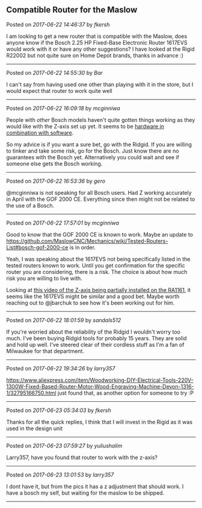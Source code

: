 ## Compatible Router for the Maslow
Posted on *2017-06-22 14:46:37* by *fkersh*

I am looking to get a new router that is compatible with the Maslow, does anyone know if the Bosch 2.25 HP Fixed-Base Electronic Router 1617EVS would work with it or have any other suggestions? I have  looked at the Rigid R22002 but not quite sure on Home Depot brands, thanks in advance :)

---

Posted on *2017-06-22 14:55:30* by *Bar*

I can't say from having used one other than playing with it in the store, but I would expect that router to work quite well

---

Posted on *2017-06-22 16:09:18* by *mcginniwa*

People with _other_ Bosch models haven't quite gotten things working as they would like with the Z-axis set up yet. It seems to be [hardware in combination with software](http://www.maslowcnc.com/forums/#!/general:z-axis-cant-keep-up).

So my advice is if you want a sure bet, go with the Ridgid. If you are willing to tinker and take some risk, go for the Bosch. Just know there are no guarantees with the Bosch yet. Alternatively you could wait and see if someone else gets the Bosch working.

---

Posted on *2017-06-22 16:53:36* by *gero*

@mcginniwa is not speaking for all Bosch users. Had Z working accurately in April with the GOF 2000 CE. Everything since then might not be related to the use of a Bosch.

---

Posted on *2017-06-22 17:57:01* by *mcginniwa*

Good to know that the GOF 2000 CE is known to work. Maybe an update to https://github.com/MaslowCNC/Mechanics/wiki/Tested-Routers-List#bosch-gof-2000-ce is in order.

Yeah, I was speaking about the 1617EVS not being specifically listed in the tested routers known to work. Until you get confirmation for the specific router you are considering, there is a risk. The choice is about how much risk you are willing to live with.

Looking at [this video of the Z-axis being partially installed on the RA1161](https://www.youtube.com/watch?v=E0wXuVn0ibc), it seems like the 1617EVS might be similar and a good bet. Maybe worth reaching out to @jbarchuk to see how it's been working out for him.

---

Posted on *2017-06-22 18:01:59* by *sandals512*

If you're worried about the reliability of the Ridgid I wouldn't worry too much.  I've been buying Ridgid tools for probably 15 years.  They are solid and hold up well.   I've steered clear of their cordless stuff as I'm a fan of Milwaukee for that department.

---

Posted on *2017-06-22 19:34:26* by *larry357*

https://www.aliexpress.com/item/Woodworking-DIY-Electrical-Tools-220V-1300W-Fixed-Based-Router-Motor-Wood-Engraving-Machine-Devon-1316-1/32795166750.html just found that, as another option for someone to try :P

---

Posted on *2017-06-23 05:34:03* by *fkersh*

Thanks for all the quick replies, I think that I will invest in the Rigid as it was used in the design unit

---

Posted on *2017-06-23 07:59:27* by *yuliushalim*

Larry357, have you found that router to work with the z-axis?

---

Posted on *2017-06-23 13:01:53* by *larry357*

I dont have it, but from the pics it has a z adjustment that should work. I have a bosch my self, but waiting for the maslow to be shipped.

---

